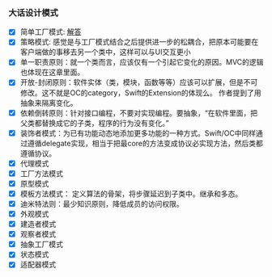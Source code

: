 ### 大话设计模式

- [x] 简单工厂模式: [解答](Design_Pattern/chapter1.md)
- [x] 策略模式: 感觉是与工厂模式结合之后提供进一步的松耦合，把原本可能要在客户端做的事移去另一个类中，这样可以与UI交互更小
- [x] 单一职责原则：就一个类而言，应该仅有一个引起它变化的原因。MVC的逻辑也体现在这章里面。
- [x] 开放-封闭原则：软件实体（类，模块，函数等等）应该可以扩展，但是不可修改。这不就是OC的category，Swift的Extension的体现么。 作者提到了用抽象来隔离变化。
- [x] 依赖倒转原则：针对接口编程，不要对实现编程。要抽象，“在软件里面，把父类都替换成它的子类，程序的行为没有变化。”
- [x] 装饰者模式：为已有功能动态地添加更多功能的一种方式。Swift/OC中同样通过遵循delegate实现，相当于把最core的方法变成协议必实现方法，然后类都遵循协议。
- [x] 代理模式
- [x] 工厂方法模式
- [x] 原型模式
- [x] 模板方法模式： 定义算法的骨架，将步骤延迟到子类中。继承和多态。
- [x] 迪米特法则：最少知识原则，降低成员的访问权限。
- [x] 外观模式
- [x] 建造者模式
- [x] 观察者模式
- [x] 抽象工厂模式
- [x] 状态模式
- [x] 适配器模式